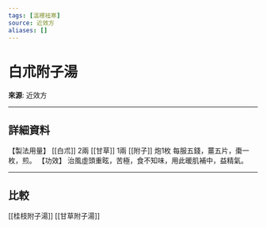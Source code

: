 ```yaml
---
tags: [溫裡袪寒]
source: 近效方
aliases: []
---
```


# 白朮附子湯

**來源**: 近效方  

---

## 詳細資料
【製法用量】 [[白朮]] 2兩 [[甘草]] 1兩 [[附子]] 炮1枚
每服五錢，薑五片，棗一枚，煎。
【功效】
治風虛頭重眩，苦極，食不知味，用此暖肌補中，益精氣。

---

## 比較
[[桂枝附子湯]]
[[甘草附子湯]]
